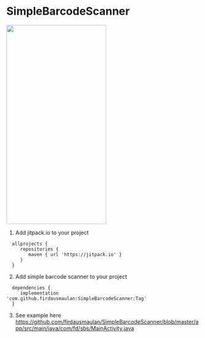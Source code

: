 # SimpleBarcodeScanner

<img src="https://i.ibb.co/pdHPdqN/Whats-App-Image-2022-03-03-at-7-32-05-AM.jpg" width="260" height="520">

1. Add jitpack.io to your project
```
  allprojects {
     repositories {
        maven { url 'https://jitpack.io' }
     }
  }
```

2. Add simple barcode scanner to your project
```
  dependencies {
     implementation 'com.github.firdausmaulan:SimpleBarcodeScanner:Tag'
  }
```

3. See example here
   https://github.com/firdausmaulan/SimpleBarcodeScanner/blob/master/app/src/main/java/com/fd/sbs/MainActivity.java
